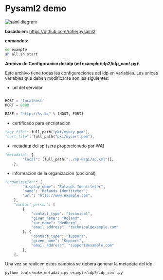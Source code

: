 # Pysaml2 demo #

![saml diagram](https://user-images.githubusercontent.com/17281733/35592180-3e76fe96-05da-11e8-8089-154c565e21f3.png)

**basado en:** https://github.com/rohe/pysaml2

**comandos:**

```bash
cd example
sh all.sh start
```

**Archivo de Configuracion del idp (cd example/idp2/idp_conf.py):**

Este archivo tiene todas las configuraciones del idp en variables. 
Las unicas variables que deben modificarse son las siguientes:

* url del servidor 
```python

HOST = 'localhost'
PORT = 8088

BASE = "http://%s:%s" % (HOST, PORT)
```

* certificado para encriptacion
```python
"key_file": full_path("pki/mykey.pem"),
"cert_file": full_path("pki/mycert.pem"),
```

* metadata del sp (sera proporcionado por WA)
```python
"metadata": {
        "local": [full_path("../sp-wsgi/sp.xml")],
    },
```

* informacion de la organizacion (opcional)
```python
"organization": {
        "display_name": "Rolands Identiteter",
        "name": "Rolands Identiteter",
        "url": "http://www.example.com",
    },
    "contact_person": [
        {
            "contact_type": "technical",
            "given_name": "Roland",
            "sur_name": "Hedberg",
            "email_address": "technical@example.com"
        }, {
            "contact_type": "support",
            "given_name": "Support",
            "email_address": "support@example.com"
        },
    ],
```


Una vez se realicen estos cambios se debera generar la metadata del idp 
```python
python tools/make_metadata.py example/idp2/idp_conf.py
```



